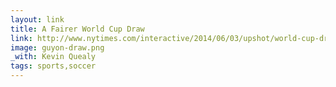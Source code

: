 ```yaml
---
layout: link
title: A Fairer World Cup Draw
link: http://www.nytimes.com/interactive/2014/06/03/upshot/world-cup-draw-simulation.html
image: guyon-draw.png
_with: Kevin Quealy
tags: sports,soccer
---
```

